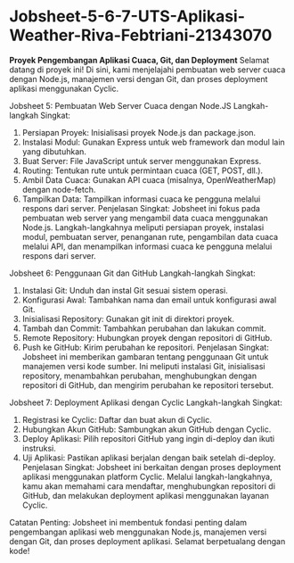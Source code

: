 # Jobsheet-5-6-7-UTS-Aplikasi-Weather-Riva-Febtriani-21343070


**Proyek Pengembangan Aplikasi Cuaca, Git, dan Deployment**
Selamat datang di proyek ini! Di sini, kami menjelajahi pembuatan web server cuaca dengan Node.js, manajemen versi dengan Git, dan proses deployment aplikasi menggunakan Cyclic.

Jobsheet 5: Pembuatan Web Server Cuaca dengan Node.JS
Langkah-langkah Singkat:
  1.	Persiapan Proyek: Inisialisasi proyek Node.js dan package.json.
  2.	Instalasi Modul: Gunakan Express untuk web framework dan modul lain yang dibutuhkan.
  3.	Buat Server: File JavaScript untuk server menggunakan Express.
  4.	Routing: Tentukan rute untuk permintaan cuaca (GET, POST, dll.).
  5.	Ambil Data Cuaca: Gunakan API cuaca (misalnya, OpenWeatherMap) dengan node-fetch.
  6.	Tampilkan Data: Tampilkan informasi cuaca ke pengguna melalui respons dari server.
Penjelasan Singkat:
Jobsheet ini fokus pada pembuatan web server yang mengambil data cuaca menggunakan Node.js. Langkah-langkahnya meliputi persiapan proyek, instalasi modul, pembuatan server, penanganan rute, pengambilan data cuaca melalui API, dan menampilkan informasi cuaca ke pengguna melalui respons dari server.

Jobsheet 6: Penggunaan Git dan GitHub
Langkah-langkah Singkat:
  1.	Instalasi Git: Unduh dan instal Git sesuai sistem operasi.
  2.	Konfigurasi Awal: Tambahkan nama dan email untuk konfigurasi awal Git.
  3.	Inisialisasi Repository: Gunakan git init di direktori proyek.
  4.	Tambah dan Commit: Tambahkan perubahan dan lakukan commit.
  5.	Remote Repository: Hubungkan proyek dengan repositori di GitHub.
  6.	Push ke GitHub: Kirim perubahan ke repositori.
Penjelasan Singkat:
Jobsheet ini memberikan gambaran tentang penggunaan Git untuk manajemen versi kode sumber. Ini meliputi instalasi Git, inisialisasi repository, menambahkan perubahan, menghubungkan dengan repositori di GitHub, dan mengirim perubahan ke repositori tersebut.

Jobsheet 7: Deployment Aplikasi dengan Cyclic
Langkah-langkah Singkat:
1.	Registrasi ke Cyclic: Daftar dan buat akun di Cyclic.
2.	Hubungkan Akun GitHub: Sambungkan akun GitHub dengan Cyclic.
3.	Deploy Aplikasi: Pilih repositori GitHub yang ingin di-deploy dan ikuti instruksi.
4.	Uji Aplikasi: Pastikan aplikasi berjalan dengan baik setelah di-deploy.
Penjelasan Singkat:
Jobsheet ini berkaitan dengan proses deployment aplikasi menggunakan platform Cyclic. Melalui langkah-langkahnya, kamu akan memahami cara mendaftar, menghubungkan repositori di GitHub, dan melakukan deployment aplikasi menggunakan layanan Cyclic.

Catatan Penting: Jobsheet ini membentuk fondasi penting dalam pengembangan aplikasi web menggunakan Node.js, manajemen versi dengan Git, dan proses deployment aplikasi. Selamat berpetualang dengan kode!
